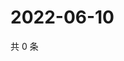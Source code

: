 # 2022-06-10

共 0 条

<!-- BEGIN WEIBO -->
<!-- 最后更新时间 Fri Jun 10 2022 06:00:38 GMT+0800 (China Standard Time) -->

<!-- END WEIBO -->
